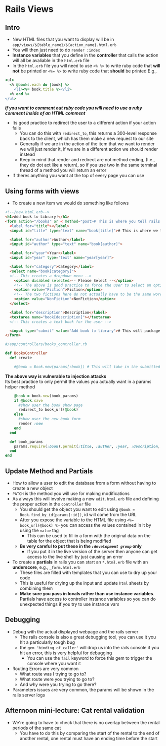 # Rails Views
## Intro 
- New HTML files that you want to display will be in `app/views/${table_name}/${action_name}.html.erb`
- You will then just need to do `render :index`
- **Instance variables** that you define in the **controller** that calls the action will all be avaliable in the `html.erb` file
- In the `html.erb` file you will need to use `<% %>` to write ruby code that **will not** be printed or `<%= %>` to write ruby code that **should** be printed
E.g.,
```ruby
<ul>
  <% @books.each do |book| %>
    <li><%= book.title %></li>
  <% end %>
</ul>
```
***If you want to comment out ruby code you will need to use a ruby comment inside of an HTML comment***
- Its good practice to redirect the user to a different action if your action fails
  - You can do this with `redirect_to`, this returns a 300-level response back to the client, which has them make a new request to our site
  - Generally if we are in the action of the item that we want to render we will just render it, if we are in a different action we should render instead
  - Keep in mind that render and redirect are not method ending, (I.e., they do dot act like a return), so if you use two in the same terminal thread of a method you will return an error
- If theres anything you want at the top of every page you can use 
## Using forms with views
- To create a new item we would do something like follows
```html
<!--/new.html.erb-->
<h1>Add book to Library!</h1>
<form action="/books" or < method="post># This is where you tell rails where to send the input. Here it is the controller book and post request type
  <label for="title"></label>
  <input id="title" type="text" name="book[title]"># This is where we tell rails how te return the input

  <label for="author">Author</label>
  <input id="author" type="text" name="book[author]">

  <label for="year">Year</label>
  <input id="year" type="text" name="year[year]">

  <label for="category">Category</label>
  <select name="book[category]"> 
  <!-- This creates a dropdown menu -->
    <option disabled selected>-- Please Select --</option> 
	<!-- The above is good practice to force the user to select an option -->
    <option value="Fiction">Fiction</option> 
	<!-- The two fictions here do not actually have to be the same word whatsoever -->
	<option value="NonFiction">NonFiction</option>
  </select>

  <label for="description">Description</label>
  <textarea name="book[description]"></textarea>
  <!-- This creates a text book for the user -->

  <input type="submit" value="Add book to library"># This will package the info in the form and send it /books as a post request
</form>
```
```ruby
#/app/controllers/books_controller.rb

def BooksController
  def create

    #@book = Book.new(params[:book]) # This will take in the submitted params and use them to create a new book
```
**The above way is vulnerable to injection attacks**  
Its best practice to only permit the values you actually want in a params helper method
```ruby
    @book = book.new(book_params)
	if @book.save
	  #show user the book show page
	  redirect_to book_url(@book)
	else
	  #show user the new book form
	  render :new
	end
  end

  def book_params
    params.require(:book).permit(:title, :author, :year, :description, :category)
  end
end
```

## Update Method and Partials
- How to allow a user to edit the database from a form without having to create a new object
- `PATCH` is the method you will use for making modifications
- As always this will involve making a new `edit.html.erb` file and defining the proper action in the `controller` file
  - You should get the object you want to edit using `@book = Book.find_by_id(params[:id])`, id will come from the URL
  - After you expose the variable to the HTML file using `<%= book_url(@book) %>` you can access the values contained in it by using the `value` tag
	- This can be used to fill in a form with the original data on the table for the object that is being modified
  - **Be very careful to put these in the _`:development group`_ only**
	- If you put it in the live version of the server then anyone can get access to the live shell by just causing an error
- To create a **partials** in rails you can start an `*.html.erb` file with an **underscore**, e.g., `_form.html.erb`
  - These files are filled with templates that you can use to dry up your code
  - This is useful for drying up the input and update `html` sheets by combining them
  - **Make sure you pass in locals rather than use instance variables**. Partials have access to controller instance variables so you can do unexpected things if you try to use instance vars
## Debugging
- Debug with the actual displayed webpage and the rails server
  - The rails console is also a great debugging tool, you can use it you hit a particularly tough bug
  - the `gem 'binding_of_caller'` will drop us into the rails console if you hit an error, this is very helpful for debugging
	- You can use the `fail` keyword to force this gem to trigger the console where you want it
- Routing Errors are very common
  - What route was I trying to go to?
  - What route were you trying to go to?
  - And why were you trying to go there?
- Parameters issues are very common, the params will be shown in the rails server logs

## Afternoon mini-lecture: Cat rental validation
- We're going to have to check that there is no overlap between the rental periods of the same cat
  - You have to do this by comparing the start of the rental to the end of another rental, one rental must have an ending time before the start 
